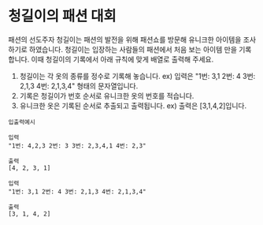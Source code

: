 # 청길이의 패션 대회
패션의 선도주자 청길이는 패션의 발전을 위해 패션쇼를 방문해 유니크한 아이템을 조사하기로 하였습니다.
청길이는 입장하는 사람들의 패션에서 처음 보는 아이템 만을 기록합니다. 
이때 청길이의 기록에서 아래 규칙에 맞게 배열로 출력해 주세요.

1. 청길이는 각 옷의 종류를 정수로 기록해 놓습니다.
  ex) 입력은 "1번: 3,1 2번: 4 3번: 2,1,3 4번: 2,1,3,4" 형태의 문자열입니다.
2. 기록은 청길이가 번호 순서로 유니크한 옷의 번호를 적습니다.
3. 유니크한 옷은 기록된 순서로 추출되고 출력됩니다.
  ex) 출력은 [3,1,4,2]입니다.

```
입출력예시

입력
"1번: 4,2,3 2번: 3 3번: 2,3,4,1 4번: 2,3"

출력
[4, 2, 3, 1]

입력
"1번: 3,1 2번: 4 3번: 2,1,3 4번: 2,1,3,4"

출력
[3, 1, 4, 2]
```